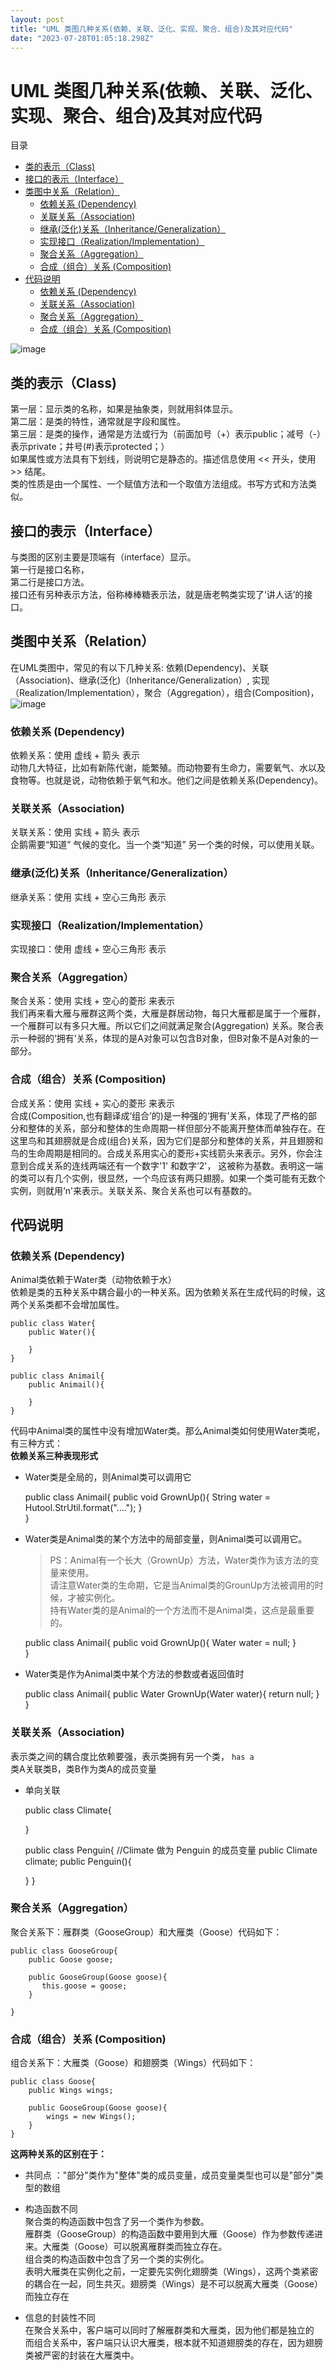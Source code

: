 ```yaml
---
layout: post
title: "UML 类图几种关系(依赖、关联、泛化、实现、聚合、组合)及其对应代码"
date: "2023-07-28T01:05:18.298Z"
---
```

UML 类图几种关系(依赖、关联、泛化、实现、聚合、组合)及其对应代码
===================================

目录

*   [类的表示（Class)](#类的表示class)
*   [接口的表示（Interface）](#接口的表示interface)
*   [类图中关系（Relation）](#类图中关系relation)
    *   [依赖关系 (Dependency)](#依赖关系-dependency)
    *   [关联关系（Association)](#关联关系association)
    *   [继承(泛化)关系（Inheritance/Generalization）](#继承泛化关系inheritancegeneralization)
    *   [实现接口（Realization/Implementation）](#实现接口realizationimplementation)
    *   [聚合关系（Aggregation）](#聚合关系aggregation)
    *   [合成（组合）关系 (Composition)](#合成组合关系-composition)
*   [代码说明](#代码说明)
    *   [依赖关系 (Dependency)](#依赖关系-dependency-1)
    *   [关联关系（Association)](#关联关系association-1)
    *   [聚合关系（Aggregation）](#聚合关系aggregation-1)
    *   [合成（组合）关系 (Composition)](#合成组合关系-composition-1)

  
![image](https://img2023.cnblogs.com/blog/80824/202302/80824-20230201133344225-1260068838.png)

类的表示（Class)
-----------

第一层：显示类的名称，如果是抽象类，则就用斜体显示。  
第二层：是类的特性，通常就是字段和属性。  
第三层：是类的操作，通常是方法或行为（前面加号（+）表示public；减号（-）表示private；井号(#)表示protected；）  
如果属性或方法具有下划线，则说明它是静态的。描述信息使用 << 开头，使用 >> 结尾。  
类的性质是由一个属性、一个赋值方法和一个取值方法组成。书写方式和方法类似。

接口的表示（Interface）
----------------

与类图的区别主要是顶端有（interface）显示。  
第一行是接口名称，  
第二行是接口方法。  
接口还有另种表示方法，俗称棒棒糖表示法，就是唐老鸭类实现了‘讲人话’的接口。

类图中关系（Relation）
---------------

在UML类图中，常见的有以下几种关系: 依赖(Dependency)、关联（Association)、继承(泛化)（Inheritance/Generalization）, 实现（Realization/Implementation），聚合（Aggregation），组合(Composition)，  
![image](https://img2023.cnblogs.com/blog/80824/202307/80824-20230727103642821-1591515255.png)

### 依赖关系 (Dependency)

依赖关系：使用 虚线 + 箭头 表示  
动物几大特征，比如有新陈代谢，能繁殖。而动物要有生命力，需要氧气、水以及食物等。也就是说，动物依赖于氧气和水。他们之间是依赖关系(Dependency)。

### 关联关系（Association)

关联关系：使用 实线 + 箭头 表示  
企鹅需要“知道” 气候的变化。当一个类“知道” 另一个类的时候，可以使用关联。

### 继承(泛化)关系（Inheritance/Generalization）

继承关系：使用 实线 + 空心三角形 表示

### 实现接口（Realization/Implementation）

实现接口：使用 虚线 + 空心三角形 表示

### 聚合关系（Aggregation）

聚合关系：使用 实线 + 空心的菱形 来表示  
我们再来看大雁与雁群这两个类，大雁是群居动物，每只大雁都是属于一个雁群，一个雁群可以有多只大雁。所以它们之间就满足聚合(Aggregation) 关系。聚合表示一种弱的‘拥有’关系，体现的是A对象可以包含B对象，但B对象不是A对象的一部分。

### 合成（组合）关系 (Composition)

合成关系：使用 实线 + 实心的菱形 来表示  
合成(Composition,也有翻译成‘组合’的)是一种强的‘拥有’关系，体现了严格的部分和整体的关系，部分和整体的生命周期一样但部分不能离开整体而单独存在。在这里鸟和其翅膀就是合成(组合)关系，因为它们是部分和整体的关系，并且翅膀和鸟的生命周期是相同的。合成关系用实心的菱形+实线箭头来表示。另外，你会注意到合成关系的连线两端还有一个数字'1' 和数字‘2'， 这被称为基数。表明这一端的类可以有几个实例，很显然，一个鸟应该有两只翅膀。如果一个类可能有无数个实例，则就用‘n'来表示。关联关系、聚合关系也可以有基数的。

代码说明
----

### 依赖关系 (Dependency)

Animal类依赖于Water类（动物依赖于水）  
依赖是类的五种关系中耦合最小的一种关系。因为依赖关系在生成代码的时候，这两个关系类都不会增加属性。

    public class Water{
        public Water(){
            
        }
    }    
    
    public class Animail{
        public Animail(){
        
        }
    }
    

代码中Animal类的属性中没有增加Water类。那么Animal类如何使用Water类呢，有三种方式：  
**依赖关系三种表现形式**

*   Water类是全局的，则Animal类可以调用它

    public class Animail{
        public void GrownUp(){
            String water = Hutool.StrUtil.format("....");
        }    
    }
    

*   Water类是Animal类的某个方法中的局部变量，则Animal类可以调用它。
    
    > PS：Animal有一个长大（GrownUp）方法，Water类作为该方法的变量来使用。  
    > 请注意Water类的生命期，它是当Animal类的GrounUp方法被调用的时候，才被实例化。  
    > 持有Water类的是Animal的一个方法而不是Animal类，这点是最重要的。
    

    public class Animail{
        public void GrownUp(){
            Water water = null;
        }    
    }
    

*   Water类是作为Animal类中某个方法的参数或者返回值时

    public class Animail{
        public Water GrownUp(Water water){
            return null;
        }
    }
    

### 关联关系（Association)

表示类之间的耦合度比依赖要强，表示类拥有另一个类， `has a`  
类A关联类B，类B作为类A的成员变量

*   单向关联

    public class Climate{
    
    }
    
    public class Penguin{
        //Climate 做为 Penguin 的成员变量
        public Climate climate;
        public Penguin(){
    
      }
    }
    

### 聚合关系（Aggregation）

聚合关系下：雁群类（GooseGroup）和大雁类（Goose）代码如下：

    public class GooseGroup{
        public Goose goose;
      
        public GooseGroup(Goose goose){
           this.goose = goose;
        }
    
    }
    

### 合成（组合）关系 (Composition)

组合关系下：大雁类（Goose）和翅膀类（Wings）代码如下：

    public class Goose{
        public Wings wings;
      
        public GooseGroup(Goose goose){
            wings = new Wings();
        }
    }
    

**这两种关系的区别在于：**

*   共同点 ："部分"类作为"整体"类的成员变量，成员变量类型也可以是"部分"类型的数组
    
*   构造函数不同  
    聚合类的构造函数中包含了另一个类作为参数。  
    雁群类（GooseGroup）的构造函数中要用到大雁（Goose）作为参数传递进来。大雁类（Goose）可以脱离雁群类而独立存在。  
    组合类的构造函数中包含了另一个类的实例化。  
    表明大雁类在实例化之前，一定要先实例化翅膀类（Wings），这两个类紧密的耦合在一起，同生共灭。翅膀类（Wings）是不可以脱离大雁类（Goose）而独立存在
    
*   信息的封装性不同  
    在聚合关系中，客户端可以同时了解雁群类和大雁类，因为他们都是独立的  
    而组合关系中，客户端只认识大雁类，根本就不知道翅膀类的存在，因为翅膀类被严密的封装在大雁类中。